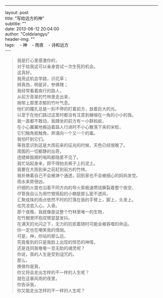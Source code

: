 ---  
layout:     post  
title:      "写给远方的神"  
subtitle:   ""  
date:       2013-06-12 20:04:00  
author:     "Coldxiangyu"  
header-img: ""  
tags:
    - 神
    - 雨夜
    - 诗和远方  
---  
>我是打心里感激你的，  
>对于给我这可以亲身尝试一次生死的机会。  
>这真好。  
>我用这机会学路，识花草；  
>辨真伪，明是非，参佛理；  
>我经常看着疾行的路人，  
>从前方青翠的竹林里走出来，  
>捎带上那里浓郁的竹叶气息。  
>他们的瞳孔总是一刻不停的盯着前方，放着巨大的光。   
>以至于在他们路过这里时都没有注意到蜷缩在一角的小小的我。  
>我一直都不敢动，我蹲坐的前方有一小群蚂蚁，  
>在小心翼翼地搬运着路人行进时不小心散落下来的米粒，  
>它们触角抵触角，奔涌向一个又一个的巢。  
>我怕吓到它们。  
>等我意识到这是大雨前来的征兆的时候，天色已经很晚了。  
>周围的一切都静的出奇，  
>连蟋蟀振翅的嗡鸣都隐匿不见了。  
>我忙站起身来，顾不得拍去裤子上的泥土。  
>我要在大雨到来之前赶到前方的竹林。  
>我祈祷着自己不会被淋个通透，回到家也不会被细心的妈妈发觉。  
>雨水来势很凶，  
>纤细的火苗也沿着不同方向的导火索极速燃烧撕裂着整个夜空，  
>尽管我自认为用竹臂搭起的小棚是那么密不透风，  
>汇聚成珠的雨点依然不时的打落在我的手臂上，脚上，头发上。  
>任凭凉意入心，入骨。  
>那个夜晚，我就像是这整个竹林里唯一的生物，  
>在竹棚里环抱双臂瑟瑟发抖。  
>在满天的光闪之下，无力的抗拒着随时可能会被吞噬的命运。  
>你一定也在嘲笑我的懦弱。  
>可是，神，你站的那么远，  
>究竟看到的只是我脸上出现的惊恐的神情，  
>还是连同我奄奄一息无助的魂灵呢？  
>你说，我的人生是受到诅咒的。  
>那么，  
>换做你是我，  
>你又将会走出怎样的不一样的人生呢？  
>就在这暴风雨的夜里，  
>你告诉我，  
>你又能走出怎样的不一样的人生呢？  
